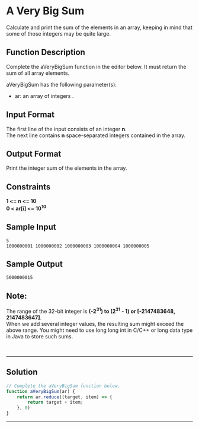 # A Very Big Sum

Calculate and print the sum of the elements in an array, keeping in mind that some of those integers may be quite large.

## Function Description
            
Complete the aVeryBigSum function in the editor below. It must return the sum of all array elements.

aVeryBigSum has the following parameter(s):

- ar: an array of integers .

## Input Format
   
The first line of the input consists of an integer **n**.<br/> 
The next line contains **n** space-separated integers contained in the array.

## Output Format
   
Print the integer sum of the elements in the array.

## Constraints 

**1 <= n <= 10**<br/>
**0 < ar[i] <= 10<sup>10</sup>**


## Sample Input

```
5
1000000001 1000000002 1000000003 1000000004 1000000005
```

## Sample Output

```
5000000015
```

## Note:
   
The range of the 32-bit integer is **(-2<sup>31</sup>) to (2<sup>31</sup> - 1) or [-2147483648, 2147483647]**.<br/>
When we add several integer values, the resulting sum might exceed the above range. You might need to use long long int in C/C++ or long data type in Java to store such sums.


<br/>

---

## Solution

```javascript
// Complete the aVeryBigSum function below.
function aVeryBigSum(ar) {
    return ar.reduce((target, item) => {
        return target + item;
    }, 0)
}
```

---
